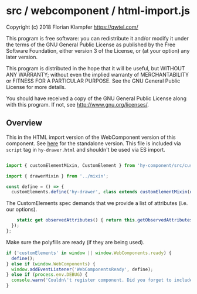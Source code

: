 # src / webcomponent / html-import.js
Copyright (c) 2018 Florian Klampfer <https://qwtel.com/>

This program is free software: you can redistribute it and/or modify
it under the terms of the GNU General Public License as published by
the Free Software Foundation, either version 3 of the License, or
(at your option) any later version.

This program is distributed in the hope that it will be useful,
but WITHOUT ANY WARRANTY; without even the implied warranty of
MERCHANTABILITY or FITNESS FOR A PARTICULAR PURPOSE.  See the
GNU General Public License for more details.

You should have received a copy of the GNU General Public License
along with this program.  If not, see <http://www.gnu.org/licenses/>.

## Overview
This in the HTML import version of the WebComponent version of this component.
See [here](index.md) for the standalone version.
This file is included via `script` tag in `hy-drawer.html` and shouldn't be used via ES import.


```js

import { customElementMixin, CustomElement } from 'hy-component/src/custom-element';

import { drawerMixin } from '../mixin';

const define = () => {
  customElements.define('hy-drawer', class extends customElementMixin(drawerMixin(CustomElement)) {
```

The CustomElements spec demands that we provide a list of attributes (i.e. our options).


```js
    static get observedAttributes() { return this.getObservedAttributes(); }
  });
};
```

Make sure the polyfills are ready (if they are being used).


```js
if ('customElements' in window || window.WebComponents.ready) {
  define();
} else if (window.WebComponents) {
  window.addEventListener('WebComponentsReady', define);
} else if (process.env.DEBUG) {
  console.warn('Couldn\'t register component. Did you forget to include a WebComponents polyfill?');
}
```


